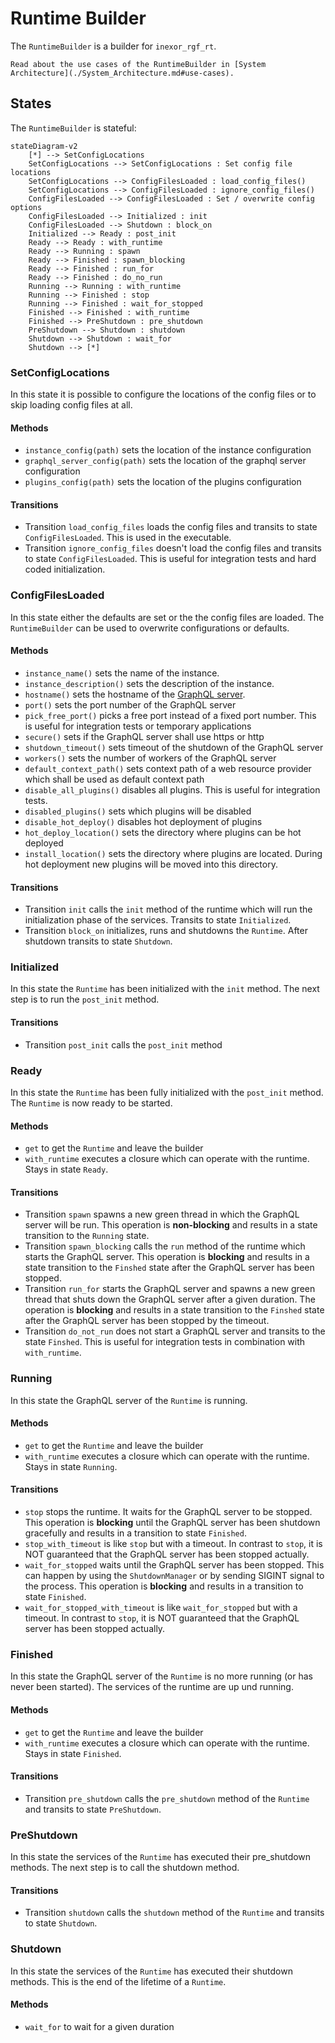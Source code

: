 # Runtime Builder

The `RuntimeBuilder` is a builder for `inexor_rgf_rt`.

```admonish tip title = "Use cases"
Read about the use cases of the RuntimeBuilder in [System Architecture](./System_Architecture.md#use-cases).
```

## States

The `RuntimeBuilder` is stateful:

```mermaid
stateDiagram-v2
    [*] --> SetConfigLocations
    SetConfigLocations --> SetConfigLocations : Set config file locations
    SetConfigLocations --> ConfigFilesLoaded : load_config_files()
    SetConfigLocations --> ConfigFilesLoaded : ignore_config_files()
    ConfigFilesLoaded --> ConfigFilesLoaded : Set / overwrite config options
    ConfigFilesLoaded --> Initialized : init
    ConfigFilesLoaded --> Shutdown : block_on
    Initialized --> Ready : post_init
    Ready --> Ready : with_runtime
    Ready --> Running : spawn
    Ready --> Finished : spawn_blocking
    Ready --> Finished : run_for
    Ready --> Finished : do_no_run
    Running --> Running : with_runtime
    Running --> Finished : stop
    Running --> Finished : wait_for_stopped
    Finished --> Finished : with_runtime
    Finished --> PreShutdown : pre_shutdown
    PreShutdown --> Shutdown : shutdown
    Shutdown --> Shutdown : wait_for
    Shutdown --> [*]
```

### SetConfigLocations

In this state it is possible to configure the locations of the config files or to skip loading config files at all.

#### Methods

* `instance_config(path)` sets the location of the instance configuration
* `graphql_server_config(path)` sets the location of the graphql server configuration
* `plugins_config(path)` sets the location of the plugins configuration

#### Transitions

* Transition `load_config_files` loads the config files and transits to state `ConfigFilesLoaded`. This is used
  in the executable.
* Transition `ignore_config_files` doesn't load the config files and transits to state `ConfigFilesLoaded`. This is
  useful for integration tests and hard coded initialization.

### ConfigFilesLoaded

In this state either the defaults are set or the the config files are loaded. The `RuntimeBuilder` can
be used to overwrite configurations or defaults.

#### Methods

* `instance_name()` sets the name of the instance.
* `instance_description()` sets the description of the instance.
* `hostname()` sets the hostname of the [GraphQL server](/Configuration_HTTP_GraphQL_Server.md).
* `port()` sets the port number of the GraphQL server
* `pick_free_port()` picks a free port instead of a fixed port number. This is useful for integration tests or
  temporary applications
* `secure()` sets if the GraphQL server shall use https or http
* `shutdown_timeout()` sets timeout of the shutdown of the GraphQL server
* `workers()` sets the number of workers of the GraphQL server
* `default_context_path()` sets context path of a web resource provider which shall be used as default context path
* `disable_all_plugins()` disables all plugins. This is useful for integration tests.
* `disabled_plugins()` sets which plugins will be disabled
* `disable_hot_deploy()` disables hot deployment of plugins
* `hot_deploy_location()` sets the directory where plugins can be hot deployed
* `install_location()` sets the directory where plugins are located. During hot deployment new plugins
  will be moved into this directory.

#### Transitions

* Transition `init` calls the `init` method of the runtime which will run the initialization phase of the services.
  Transits to state `Initialized`.
* Transition `block_on` initializes, runs and shutdowns the `Runtime`. After shutdown transits to state `Shutdown`.

### Initialized

In this state the `Runtime` has been initialized with the `init` method. The next step is to run the `post_init` method.

#### Transitions

* Transition `post_init` calls the `post_init` method

### Ready

In this state the `Runtime` has been fully initialized with the `post_init` method. The `Runtime` is now ready to be
started.

#### Methods

* `get` to get the `Runtime` and leave the builder
* `with_runtime` executes a closure which can operate with the runtime. Stays in state `Ready`.

#### Transitions

* Transition `spawn` spawns a new green thread in which the GraphQL server will be run. This operation is
  **non-blocking** and results in a state transition to the `Running` state.
* Transition `spawn_blocking` calls the `run` method of the runtime which starts the GraphQL server. This
  operation is **blocking** and results in a state transition to the `Finshed` state after the GraphQL
  server has been stopped.
* Transition `run_for` starts the GraphQL server and spawns a new green thread that shuts down the GraphQL server
  after a given duration. The operation is **blocking** and results in a state transition to the `Finshed` state
  after the GraphQL server has been stopped by the timeout.
* Transition `do_not_run` does not start a GraphQL server and transits to the state `Finshed`. This is useful for
  integration tests in combination with `with_runtime`.

### Running

In this state the GraphQL server of the `Runtime` is running.

#### Methods

* `get` to get the `Runtime` and leave the builder
* `with_runtime` executes a closure which can operate with the runtime. Stays in state `Running`.

#### Transitions

* `stop` stops the runtime. It waits for the GraphQL server to be stopped. This operation is **blocking** until
  the GraphQL server has been shutdown gracefully and results in a transition to state `Finished`.
* `stop_with_timeout` is like `stop` but with a timeout. In contrast to `stop`, it is NOT guaranteed that the GraphQL
  server has been stopped actually.
* `wait_for_stopped` waits until the GraphQL server has been stopped. This can happen by using the `ShutdownManager`
  or by sending SIGINT signal to the process. This operation is **blocking** and results in a transition to
  state `Finished`.
* `wait_for_stopped_with_timeout` is like `wait_for_stopped` but with a timeout. In contrast to `stop`, it is NOT
  guaranteed that the GraphQL server has been stopped actually.

### Finished

In this state the GraphQL server of the `Runtime` is no more running (or has never been started). The services
of the runtime are up und running.

#### Methods

* `get` to get the `Runtime` and leave the builder
* `with_runtime` executes a closure which can operate with the runtime. Stays in state `Finished`.

#### Transitions

* Transition `pre_shutdown` calls the `pre_shutdown` method of the `Runtime` and transits to state `PreShutdown`.

### PreShutdown

In this state the services of the `Runtime` has executed their pre_shutdown methods. The next step is to
call the shutdown method.

#### Transitions

* Transition `shutdown` calls the `shutdown` method of the `Runtime` and transits to state `Shutdown`.

### Shutdown

In this state the services of the `Runtime` has executed their shutdown methods. This is the end of the lifetime of a
`Runtime`.

#### Methods

* `wait_for` to wait for a given duration
